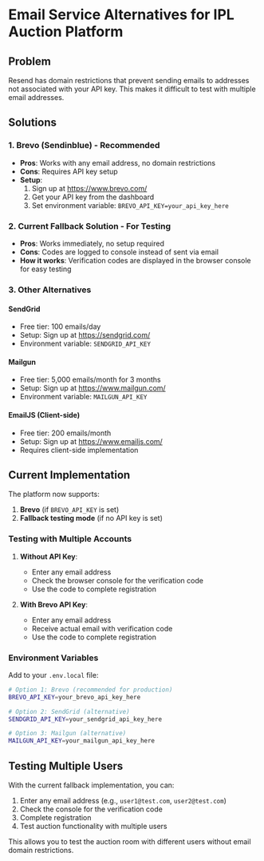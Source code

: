 # Email Service Alternatives for IPL Auction Platform

## Problem
Resend has domain restrictions that prevent sending emails to addresses not associated with your API key. This makes it difficult to test with multiple email addresses.

## Solutions

### 1. **Brevo (Sendinblue)** - Recommended
- **Pros**: Works with any email address, no domain restrictions
- **Cons**: Requires API key setup
- **Setup**: 
  1. Sign up at https://www.brevo.com/
  2. Get your API key from the dashboard
  3. Set environment variable: `BREVO_API_KEY=your_api_key_here`

### 2. **Current Fallback Solution** - For Testing
- **Pros**: Works immediately, no setup required
- **Cons**: Codes are logged to console instead of sent via email
- **How it works**: Verification codes are displayed in the browser console for easy testing

### 3. **Other Alternatives**

#### SendGrid
- Free tier: 100 emails/day
- Setup: Sign up at https://sendgrid.com/
- Environment variable: `SENDGRID_API_KEY`

#### Mailgun
- Free tier: 5,000 emails/month for 3 months
- Setup: Sign up at https://www.mailgun.com/
- Environment variable: `MAILGUN_API_KEY`

#### EmailJS (Client-side)
- Free tier: 200 emails/month
- Setup: Sign up at https://www.emailjs.com/
- Requires client-side implementation

## Current Implementation

The platform now supports:
1. **Brevo** (if `BREVO_API_KEY` is set)
2. **Fallback testing mode** (if no API key is set)

### Testing with Multiple Accounts

1. **Without API Key**: 
   - Enter any email address
   - Check the browser console for the verification code
   - Use the code to complete registration

2. **With Brevo API Key**:
   - Enter any email address
   - Receive actual email with verification code
   - Use the code to complete registration

### Environment Variables

Add to your `.env.local` file:
```bash
# Option 1: Brevo (recommended for production)
BREVO_API_KEY=your_brevo_api_key_here

# Option 2: SendGrid (alternative)
SENDGRID_API_KEY=your_sendgrid_api_key_here

# Option 3: Mailgun (alternative)
MAILGUN_API_KEY=your_mailgun_api_key_here
```

## Testing Multiple Users

With the current fallback implementation, you can:
1. Enter any email address (e.g., `user1@test.com`, `user2@test.com`)
2. Check the console for the verification code
3. Complete registration
4. Test auction functionality with multiple users

This allows you to test the auction room with different users without email domain restrictions. 
